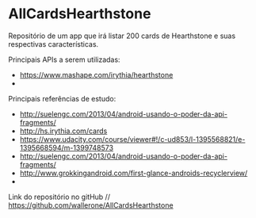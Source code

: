 # AllCardsHearthstone

Repositório de um app que irá listar 200 cards de Hearthstone e suas respectivas características.

Principais APIs a serem utilizadas:
 * https://www.mashape.com/irythia/hearthstone 
 * 
 
Principais referências de estudo:
 * http://suelengc.com/2013/04/android-usando-o-poder-da-api-fragments/
 * http://hs.irythia.com/cards
 * https://www.udacity.com/course/viewer#!/c-ud853/l-1395568821/e-1395668594/m-1399748573
 * http://suelengc.com/2013/04/android-usando-o-poder-da-api-fragments/
 * http://www.grokkingandroid.com/first-glance-androids-recyclerview/
 * 

Link do repositório no gitHub // https://github.com/wallerone/AllCardsHearthstone
